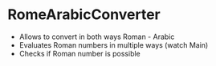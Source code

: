 # RomeArabicConverter
- Allows to convert in both ways Roman - Arabic
- Evaluates Roman numbers in multiple ways (watch Main)
- Checks if Roman number is possible
